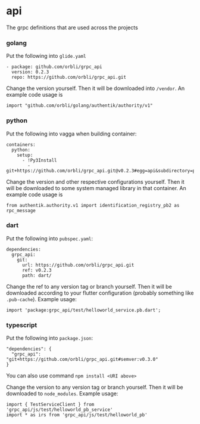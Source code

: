 # api

The grpc definitions that are used across the projects

### golang

Put the following into `glide.yaml`

```
- package: github.com/orbli/grpc_api
  version: 0.2.3
  repo: https://github.com/orbli/grpc_api.git
```

Change the version yourself. Then it will be downloaded into `/vendor`. An example code usage is

```
import "github.com/orbli/golang/authentik/authority/v1"
```

### python

Put the following into vagga when building container:

```
containers:
  python:
    setup:
      - !Py3Install
        - git+https://github.com/orbli/grpc_api.git@v0.2.3#egg=api&subdirectory=python
```

Change the version and other respective configurations yourself. Then it will be downloaded to some system managed library in that container. An example code usage is

```
from authentik.authority.v1 import identification_registry_pb2 as rpc_message
```

### dart

Put the following into `pubspec.yaml`:

```
dependencies:
  grpc_api:
    git:
      url: https://github.com/orbli/grpc_api.git
      ref: v0.2.3
      path: dart/
```

Change the ref to any version tag or branch yourself. Then it will be downloaded according to your flutter configuration (probably something like `.pub-cache`). Example usage:

```
import 'package:grpc_api/test/helloworld_service.pb.dart';
```

### typescript

Put the following into `package.json`:

```
"dependencies": {
  "grpc_api": "git+https://github.com/orbli/grpc_api.git#semver:v0.3.0"
}
```

You can also use command `npm install <URI above>`

Change the version to any version tag or branch yourself. Then it will be downloaded to `node_modules`. Example usage:

```
import { TestServiceClient } from 'grpc_api/js/test/helloworld_pb_service'
import * as irs from 'grpc_api/js/test/helloworld_pb'
```

